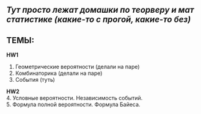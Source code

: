 ## *Тут просто лежат домашки по теорверу и мат статистике (какие-то с прогой, какие-то без)*
## ТЕМЫ:
__HW1__
1. Геометрические вероятности (делали на паре)
2. Комбинаторика (делали на паре)
3. События (туть)


__HW2__  
4. Условные вероятности. Независимость событий.  
5. Формула полной вероятности. Формула Байеса.